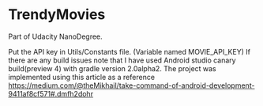 # TrendyMovies
Part of Udacity NanoDegree.

Put the API key in Utils/Constants file. (Variable named MOVIE_API_KEY)
If there are any build issues note that I have used Android studio canary build(preview 4) with gradle version 2.0alpha2.
The project was implemented using this article as a reference
https://medium.com/@theMikhail/take-command-of-android-development-9411af8cf571#.dmfh2dohr
